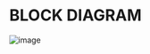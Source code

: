 # BLOCK DIAGRAM
![image](https://user-images.githubusercontent.com/101448322/160351679-8976cdf2-fd64-45f2-898a-33c6ef374ade.png)
